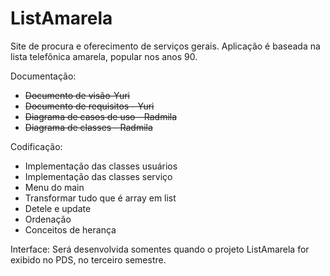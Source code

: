 # ListAmarela
Site de procura e oferecimento de serviços gerais. Aplicação é baseada na lista telefônica amarela, popular nos anos 90.

Documentação:
- ~~Documento de visão-Yuri~~
- ~~Documento de requisitos - Yuri~~
- ~~Diagrama de casos de uso - Radmila~~
- ~~Diagrama de classes - Radmila~~

Codificação:
- Implementação das classes usuários
- Implementação das classes serviço
- Menu do main
- Transformar tudo que é array em list
- Detele e update
- Ordenação
- Conceitos de herança

Interface: Será desenvolvida somentes quando o projeto ListAmarela for exibido no PDS, no terceiro semestre.
